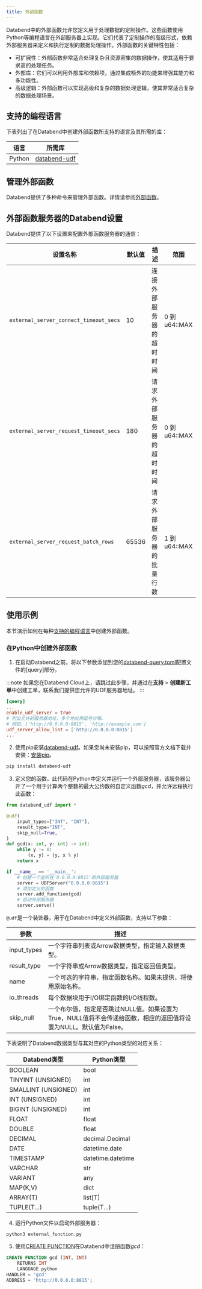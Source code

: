 ```yaml
---
title: 外部函数
---
```


Databend中的外部函数允许您定义用于处理数据的定制操作。这些函数使用Python等编程语言在外部服务器上实现。它们代表了定制操作的高级形式，依赖外部服务器来定义和执行定制的数据处理操作。外部函数的关键特性包括：

- 可扩展性：外部函数非常适合处理复杂且资源密集的数据操作，使其适用于要求高的处理任务。
- 外部库：它们可以利用外部库和依赖项，通过集成额外的功能来增强其能力和多功能性。
- 高级逻辑：外部函数可以实现高级和复杂的数据处理逻辑，使其非常适合复杂的数据处理场景。

## 支持的编程语言

下表列出了在Databend中创建外部函数所支持的语言及其所需的库：

| 语言   | 所需库                                      |
|--------|---------------------------------------------|
| Python | [databend-udf](https://pypi.org/project/databend-udf) |

## 管理外部函数

Databend提供了多种命令来管理外部函数。详情请参阅[外部函数](/sql/sql-commands/ddl/external-function/)。

## 外部函数服务器的Databend设置

Databend提供了以下设置来配置外部函数服务器的通信：

| 设置名称 | 默认值 | 描述                                    | 范围 |
|--------------|---------------|------------------------------------------------|-------|
| `external_server_connect_timeout_secs` | 10 | 连接外部服务器的超时时间 | 0 到 u64::MAX |
| `external_server_request_timeout_secs` | 180 | 请求外部服务器的超时时间    | 0 到 u64::MAX |
| `external_server_request_batch_rows` | 65536 | 请求外部服务器的批量行数 | 1 到 u64::MAX |

## 使用示例

本节演示如何在每种[支持的编程语言](#支持的编程语言)中创建外部函数。

### 在Python中创建外部函数

1. 在启动Databend之前，将以下参数添加到您的[databend-query.toml](https://github.com/datafuselabs/databend/blob/main/scripts/distribution/configs/databend-query.toml)配置文件的[query]部分。

:::note
如果您在Databend Cloud上，请跳过此步骤，并通过在**支持** > **创建新工单**中创建工单，联系我们提供您允许的UDF服务器地址。
:::

```toml title='databend-query.toml'
[query]
...
enable_udf_server = true
# 列出允许的服务器地址，多个地址用逗号分隔。
# 例如，['http://0.0.0.0:8815', 'http://example.com']
udf_server_allow_list = ['http://0.0.0.0:8815']
...
```

2. 使用pip安装[databend-udf](https://pypi.org/project/databend-udf)。如果您尚未安装pip，可以按照官方文档下载并安装：[安装pip](https://pip.pypa.io/en/stable/installation/)。

```bash
pip install databend-udf
```

3. 定义您的函数。此代码在Python中定义并运行一个外部服务器，该服务器公开了一个用于计算两个整数的最大公约数的自定义函数*gcd*，并允许远程执行此函数：

```python title='external_function.py'
from databend_udf import *

@udf(
    input_types=["INT", "INT"],
    result_type="INT",
    skip_null=True,
)
def gcd(x: int, y: int) -> int:
    while y != 0:
        (x, y) = (y, x % y)
    return x

if __name__ == '__main__':
    # 创建一个监听在'0.0.0.0:8815'的外部服务器
    server = UDFServer("0.0.0.0:8815")
    # 添加定义的函数
    server.add_function(gcd)
    # 启动外部服务器
    server.serve()
```

`@udf`是一个装饰器，用于在Databend中定义外部函数，支持以下参数：

| 参数       | 描述                                                                                         |
|--------------|-----------------------------------------------------------------------------------------------------|
| input_types  | 一个字符串列表或Arrow数据类型，指定输入数据类型。                          |
| result_type  | 一个字符串或Arrow数据类型，指定返回值类型。                                |
| name         | 一个可选的字符串，指定函数名称。如果未提供，将使用原始名称。 |
| io_threads   | 每个数据块用于I/O绑定函数的I/O线程数。                                    |
| skip_null    | 一个布尔值，指定是否跳过NULL值。如果设置为True，NULL值将不会传递给函数，相应的返回值将设置为NULL。默认值为False。 |

下表说明了Databend数据类型与其对应的Python类型的对应关系：

| Databend类型         | Python类型          |
|-----------------------|-----------------------|
| BOOLEAN               | bool                  |
| TINYINT (UNSIGNED)    | int                   |
| SMALLINT (UNSIGNED)   | int                   |
| INT (UNSIGNED)        | int                   |
| BIGINT (UNSIGNED)     | int                   |
| FLOAT                 | float                 |
| DOUBLE                | float                 |
| DECIMAL               | decimal.Decimal       |
| DATE                  | datetime.date         |
| TIMESTAMP             | datetime.datetime     |
| VARCHAR               | str                   |
| VARIANT               | any                   |
| MAP(K,V)              | dict                  |
| ARRAY(T)              | list[T]               |
| TUPLE(T...)           | tuple(T...)           |

4. 运行Python文件以启动外部服务器：

```shell
python3 external_function.py
```

5. 使用[CREATE FUNCTION](/sql/sql-commands/ddl/external-function/)在Databend中注册函数*gcd*：

```sql
CREATE FUNCTION gcd (INT, INT)
    RETURNS INT
    LANGUAGE python
HANDLER = 'gcd'
ADDRESS = 'http://0.0.0.0:8815';
```